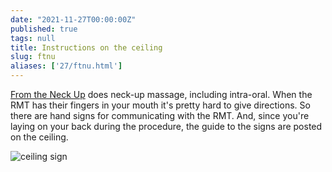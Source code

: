 ```yaml
---
date: "2021-11-27T00:00:00Z"
published: true
tags: null
title: Instructions on the ceiling
slug: ftnu
aliases: ['27/ftnu.html']
---
```


[From the Neck Up](https://fromtheneckupmassage.com/) does neck-up massage, including intra-oral. When the RMT has their fingers in your mouth it's pretty hard to give directions. So there are hand signs for communicating with the RMT. And, since you're laying on your back during the procedure, the guide to the signs are posted on the ceiling.

![ceiling sign](/img/inco/ftnu.jpg)
